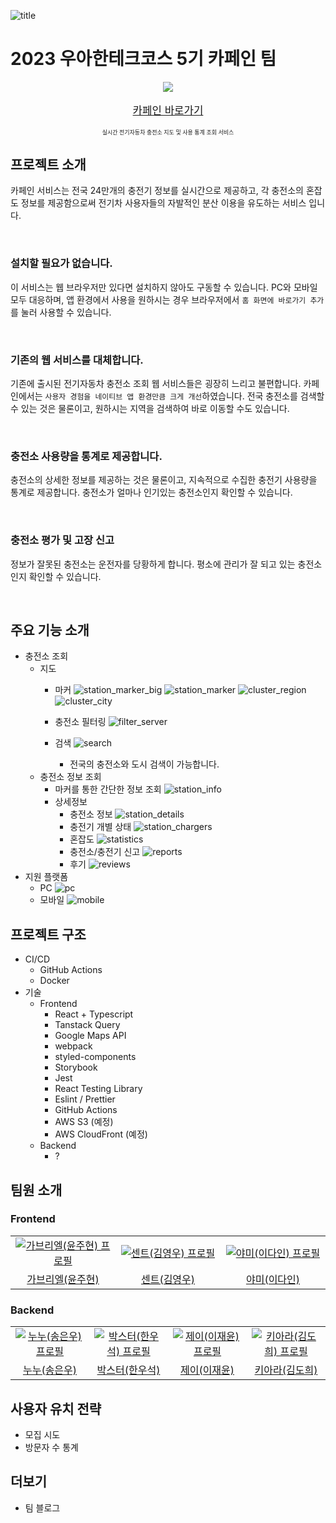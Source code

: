 ![title](./docs/title.png)

# 2023 우아한테크코스 5기 카페인 팀

<p align="center">
  <img src="./frontend/public/icons/192.png"/>
</p>
<p align="center" style="font-size: larger;">
  <a href="https://carffe.in">카페인 바로가기</a>
</p>
<p align="center" style="font-size: xx-small;">
  실시간 전기자동차 충전소 지도 및 사용 통계 조회 서비스
</p>

## 프로젝트 소개

카페인 서비스는 전국 24만개의 충전기 정보를 실시간으로 제공하고, 각 충전소의 혼잡도 정보를 제공함으로써 전기차 사용자들의 자발적인 분산 이용을 유도하는 서비스 입니다.

<br>

### 설치할 필요가 없습니다.

이 서비스는 웹 브라우저만 있다면 설치하지 않아도 구동할 수 있습니다. PC와 모바일 모두 대응하며, 앱 환경에서 사용을 원하시는 경우 브라우저에서 `홈 화면에 바로가기 추가`를 눌러 사용할 수 있습니다.

<br>

### 기존의 웹 서비스를 대체합니다.

기존에 출시된 전기자동차 충전소 조회 웹 서비스들은 굉장히 느리고 불편합니다. 카페인에서는 `사용자 경험을 네이티브 앱 환경만큼 크게 개선`하였습니다. 전국 충전소를 검색할 수 있는 것은 물론이고, 원하시는 지역을
검색하여 바로 이동할 수도 있습니다.

<br>

### 충전소 사용량을 통계로 제공합니다.

충전소의 상세한 정보를 제공하는 것은 물론이고, 지속적으로 수집한 충전기 사용량을 통계로 제공합니다. 충전소가 얼마나 인기있는 충전소인지 확인할 수 있습니다.

<br>

### 충전소 평가 및 고장 신고

정보가 잘못된 충전소는 운전자를 당황하게 합니다. 평소에 관리가 잘 되고 있는 충전소인지 확인할 수 있습니다.

<br>

## 주요 기능 소개

- 충전소 조회
    - 지도
        - 마커
          ![station_marker_big](./docs/station_marker_big.png)
          ![station_marker](./docs/station_marker.png)
          ![cluster_region](./docs/cluster_region.png)
          ![cluster_city](./docs/cluster_city.png)

        - 충전소 필터링
          ![filter_server](./docs/filter_server.gif)

        - 검색
          ![search](./docs/search.gif)
            - 전국의 충전소와 도시 검색이 가능합니다.
    - 충전소 정보 조회
        - 마커를 통한 간단한 정보 조회
          ![station_info](./docs/station_info.png)
        - 상세정보
            - 충전소 정보
              ![station_details](./docs/station_details.png)
            - 충전기 개별 상태
              ![station_chargers](./docs/station_chargers.png)
            - 혼잡도
              ![statistics](./docs/statistics.png)
            - 충전소/충전기 신고
              ![reports](./docs/reports.png)
            - 후기
              ![reviews](./docs/reviews.png)
- 지원 플랫폼
    - PC
      ![pc](./docs/pc.png)
    - 모바일
      ![mobile](./docs/mobile.png)

## 프로젝트 구조

- CI/CD
    - GitHub Actions
    - Docker
- 기술
    - Frontend
        - React + Typescript
        - Tanstack Query
        - Google Maps API
        - webpack
        - styled-components
        - Storybook
        - Jest
        - React Testing Library
        - Eslint / Prettier
        - GitHub Actions
        - AWS S3 (예정)
        - AWS CloudFront (예정)
    - Backend
        - ?

## 팀원 소개

### Frontend

<table>
  <tr>
    <td align="center" width="200px">
      <a href="https://github.com/gabrielyoon7" target="_blank">
        <img src="https://avatars.githubusercontent.com/u/69189073?v=4" alt="가브리엘(윤주현) 프로필" />
      </a>
    </td>
    <td align="center" width="200px">
      <a href="https://github.com/kyw0716" target="_blank">
        <img src="https://avatars.githubusercontent.com/u/77326660?v=4" alt="센트(김영우) 프로필" />
      </a>
    </td>
    <td align="center" width="200px">
      <a href="https://github.com/feb-dain" target="_blank">
        <img src="https://avatars.githubusercontent.com/u/108778921?v=4" alt="야미(이다인) 프로필" />
      </a>
    </td>
  </tr>
  <tr>
    <td align="center">
      <a href="https://github.com/gabrielyoon7" target="_blank">
        가브리엘(윤주현)
      </a>
    </td>
    <td align="center">
      <a href="https://github.com/kyw0716" target="_blank">
        센트(김영우)
      </a>
    </td>
    <td align="center">
      <a href="https://github.com/feb-dain" target="_blank">
        야미(이다인)
      </a>
    </td>
  </tr>
</table>

### Backend

<table>
  <tr>
    <td align="center" width="200px">
      <a href="https://github.com/be-student" target="_blank">
        <img src="https://avatars.githubusercontent.com/u/80899085?v=4" alt="누누(송은우) 프로필" />
      </a>
    </td>
    <td align="center" width="200px">
      <a href="https://github.com/drunkenhw" target="_blank">
        <img src="https://avatars.githubusercontent.com/u/106640954?v=4" alt="박스터(한우석) 프로필" />
      </a>
    </td>
    <td align="center" width="200px">
      <a href="https://github.com/sosow0212" target="_blank">
        <img src="https://avatars.githubusercontent.com/u/63213487?v=4" alt="제이(이재윤) 프로필" />
      </a>
    </td>
    <td align="center" width="200px">
      <a href="https://github.com/kiarakim" target="_blank">
        <img src="https://avatars.githubusercontent.com/u/101039161?v=4" alt="키아라(김도희) 프로필" />
      </a>
    </td>
  </tr>
  <tr>
    <td align="center">
      <a href="https://github.com/be-student" target="_blank">
        누누(송은우)
      </a>
    </td>
    <td align="center">
      <a href="https://github.com/drunkenhw" target="_blank">
        박스터(한우석)
      </a>
    </td>
    <td align="center">
      <a href="https://github.com/sosow0212" target="_blank">
        제이(이재윤)
      </a>
    </td>
    <td align="center">
      <a href="https://github.com/kiarakim" target="_blank">
        키아라(김도희)
      </a>
    </td>
  </tr>
</table>

## 사용자 유치 전략

- 모집 시도
- 방문자 수 통계

## 더보기

- 팀 블로그
